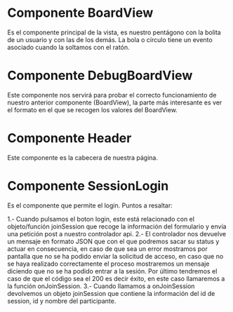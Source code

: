 # Componente BoardView

Es el componente principal de la vista, es nuestro pentágono con la bolita de un usuario y con las de los demás. La bola o círculo tiene un evento asociado cuando la soltamos con el ratón.

# Componente DebugBoardView

Este componente nos servirá para probar el correcto funcionamiento de nuestro anterior componente (BoardView), la parte más interesante es ver el formato en el que se recogen los valores del BoardView.

# Componente Header

Este componente es la cabecera de nuestra página.

# Componente SessionLogin

Es el componente que permite el login. Puntos a resaltar:

1.- Cuando pulsamos el boton login, este está relacionado con el objeto/función joinSession que recoge la información del formulario  y envía una petición post a nuestro controlador api. 
2.- El controlador nos devuelve un mensaje en formato JSON que con el que podremos sacar su status y actuar en consecuencia, en caso de que sea un error mostramos por pantalla que no se ha podido enviar la solicitud de acceso, en caso que no se haya realizado correctamente el proceso mostraremos un mensaje diciendo que no se ha podido entrar a la sesión. Por último tendremos el caso de que el código sea el 200 es decir éxito, en este caso llamaremos a la función onJoinSession.
3.- Cuando llamamos a onJoinSession devolvemos un objeto joinSession que contiene la información del id de session, id y nombre del participante.


